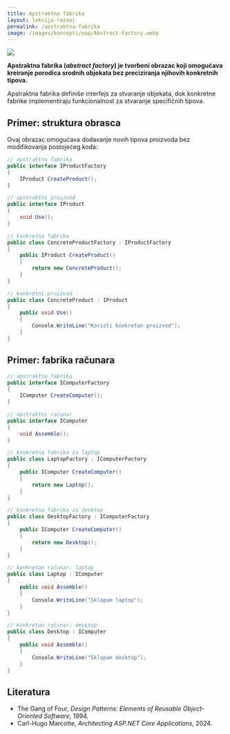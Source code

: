 ```yaml
---
title: Apstraktna fabrika
layout: lekcija-razvoj
permalink: /apstraktna-fabrika
image: /images/koncepti/oop/Abstract-Factory.webp
---
```


![]({{page.image}})

**Apstraktna fabrika (*abstract factory*) je tvorbeni obrazac koji omogućava kreiranje porodica srodnih objekata bez preciziranja njihovih konkretnih tipova.** 

Apstraktna fabrika definiše interfejs za stvaranje objekata, dok konkretne fabrike implementiraju funkcionalnost za stvaranje specifičnih tipova.

## Primer: struktura obrasca

Ovaj obrazac omogućava dodavanje novih tipova proizvoda bez modifikovanja postojećeg koda:

```csharp
// apstraktna fabrika
public interface IProductFactory
{
    IProduct CreateProduct();
}

// apstraktni proizvod
public interface IProduct
{
    void Use();
}

// konkretna fabrika
public class ConcreteProductFactory : IProductFactory
{
    public IProduct CreateProduct()
    {
        return new ConcreteProduct();
    }
}

// konkretni proizvod
public class ConcreteProduct : IProduct
{
    public void Use()
    {
        Console.WriteLine("Koristi konkretan proizvod");
    }
}
```

## Primer: fabrika računara

```csharp
// apstraktna fabrika
public interface IComputerFactory
{
    IComputer CreateComputer();
}

// apstraktni računar
public interface IComputer
{
    void Assemble();
}

// konkretna fabrika za laptop
public class LaptopFactory : IComputerFactory
{
    public IComputer CreateComputer()
    {
        return new Laptop();
    }
}

// konkretna fabrika za desktop
public class DesktopFactory : IComputerFactory
{
    public IComputer CreateComputer()
    {
        return new Desktop();
    }
}

// konkretan računar: laptop
public class Laptop : IComputer
{
    public void Assemble()
    {
        Console.WriteLine("Sklapam laptop");
    }
}

// konkretan računar: desktop
public class Desktop : IComputer
{
    public void Assemble()
    {
        Console.WriteLine("Sklapam desktop");
    }
}
```

## Literatura

- The Gang of Four, *Design Patterns: Elements of Reusable Object-Oriented Software*, 1994.
- Carl-Hugo Marcotte, *Architecting ASP.NET Core Applications*, 2024.